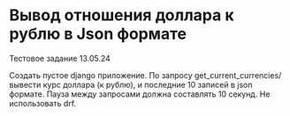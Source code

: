 # Вывод отношения доллара к рублю в Json формате
Тестовое задание 13.05.24

Создать пустое django приложение.
По запросу get_current_currencies/ вывести курс доллара (к рублю), и последние 10 записей в json формате.
Пауза между запросами должна составлять 10 секунд. 
Не использовать drf.
